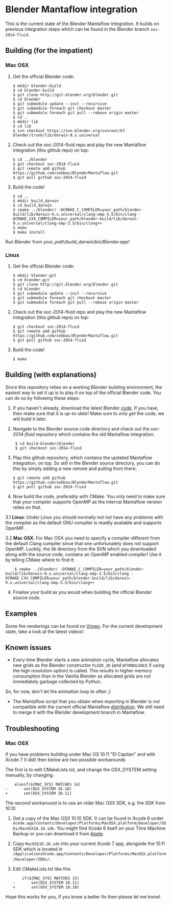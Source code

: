 # Blender Mantaflow integration

This is the current state of the Blender Mantaflow integration. It builds on previous integration steps which can be found in the Blender branch `soc-2014-fluid`.

## Building (for the impatient)

### Mac OSX

 1. Get the official Blender code:
        
        $ mkdir blender-build
        $ cd blender-build
        $ git clone http://git.blender.org/blender.git
        $ cd blender
        $ git submodule update --init --recursive
        $ git submodule foreach git checkout master
        $ git submodule foreach git pull --rebase origin master
        $ cd ..
        $ mkdir lib
        $ cd lib
        $ svn checkout https://svn.blender.org/svnroot/bf-blender/trunk/lib/darwin-9.x.universal

 2. Check out the soc-2014-fluid repo and play the new Mantaflow integration (this github repo) on top:
        
        $ cd ../blender
        $ git checkout soc-2014-fluid
        $ git remote add github https://github.com/sebbas/BlenderMantaflow.git
        $ git pull github soc-2014-fluid

 3. Build the code!
        
        $ cd ..
        $ mkdir build_darwin
        $ cd build_darwin
        $ cmake ../blender/ -DCMAKE_C_COMPILER=your_path/blender-build/lib/darwin-9.x.universal/clang-omp-3.5/bin/clang -DCMAKE_CXX_COMPILER=your_path/blender-build/lib/darwin-9.x.universal/clang-omp-3.5/bin/clang++
        $ make
        $ make install

Run Blender from *your_path/build_darwin/bin/Blender.app*!

### Linux

 1. Get the official Blender code:

        $ mkdir blender-git
        $ cd blender-git
        $ git clone http://git.blender.org/blender.git
        $ cd blender
        $ git submodule update --init --recursive
        $ git submodule foreach git checkout master
        $ git submodule foreach git pull --rebase origin master

 2. Check out the soc-2014-fluid repo and play the new Mantaflow integration (this github repo) on top:
        
        $ git checkout soc-2014-fluid
        $ git remote add github https://github.com/sebbas/BlenderMantaflow.git
        $ git pull github soc-2014-fluid

 3. Build the code!
        
        $ make

## Building (with explanations)

Since this repository relies on a working Blender building environment, the easiest way to set it up is to play it on top of the official Blender code. You can do so by following these steps:

 1. If you haven't already, download the latest Blender [code](http://wiki.blender.org/index.php/Dev:Doc/Building_Blender). If you have, then make sure that it is *up-to-date*! Make sure to *only get* the code, we will build it later.  

 2. Navigate to the Blender source code directory and check out the *soc-2014-fluid* repository which contains the old Mantaflow integration:  

         $ cd build-blender/blender
         $ git checkout soc-2014-fluid


 3. Play this github repository, which contains the updated Mantaflow integration, on top. So still in the Blender source directory, you can do this by simply adding a new remote and pulling from there:  
        
        $ git remote add github https://github.com/sebbas/BlenderMantaflow.git
        $ git pull github soc-2014-fluid

 3. Now build the code, preferably with CMake. You only need to make sure that your compiler supports OpenMP as the internal Mantaflow version relies on that.  

 3.1  **Linux**: Under Linux you should normally not not have any problems with the compiler as the default GNU compiler is readily available and supports OpenMP.

 3.2  **Mac OSX**: For Mac OSX you need to specify a compiler different from the default Clang compiler since that one unfortunately does not support OpenMP. Luckily, the *lib* directory from the SVN which you downloaded along with the source code, contains an OpenMP enabled compiler! Use it by telling CMake where to find it:

        $ cmake ../blender/ -DCMAKE_C_COMPILER=your_path/blender-build/lib/darwin-9.x.universal/clang-omp-3.5/bin/clang -DCMAKE_CXX_COMPILER=your_path/blender-build/lib/darwin-9.x.universal/clang-omp-3.5/bin/clang++ 

 4. Finalise your build as you would when building the official Blender source code.


## Examples

Some fire renderings can be found on [Vimeo](https://vimeo.com/sebbas/videos). For the current development state, take a look at the latest videos!

## Known issues
- Every time Blender starts a new animation cycle, Mantaflow allocates new grids as the Blender constructor `FLUID_3D` (and `WTURBULENCE` if using the high resolution option) is called. This results in higher memory consumption than in the Vanilla Blender as allocated grids are not immediately garbage collected by Python.

So, for now, don't let the animation loop to often ;)

- The Mantaflow script that you obtain when exporting in Blender is *not* compatible with the current official Mantaflow [distribution](http://mantaflow.com/download.html). We still need to merge it with the Blender development branch in Mantaflow.

## Troubleshooting

### Mac OSX

If you have problems building under Mac OS 10.11 "El Capitan" and with Xcode 7 (I did) then below are two possible workarounds

The first is to edit CMakeLists.txt, and change the OSX_SYSTEM setting manually, by changing:

        elseif(${MAC_SYS} MATCHES 14)
    -       set(OSX_SYSTEM 10.10)
    +       set(OSX_SYSTEM 10.11)

The second workaround is to use an older Mac OSX SDK, e.g. the SDK from 10.10. 

 1. Get a copy of the Mac OSX 10.10 SDK. It can be found in Xcode 6 under `Xcode.app/Contents/Developer/Platforms/MacOSX.platform/Developer/SDKs/MacOSX10.10.sdk`. You might find Xcode 6 itself on your Time Machine Backup or you can download it from [Apple](https://developer.apple.com/downloads/).
 
 2. Copy `MacOSX10.10.sdk` into your current Xcode 7 app, alongside the 10.11 SDK which is located in `/ApplicationsXcode.app/Contents/Developer/Platforms/MacOSX.platform/Developer/SDKs/`.
 
 3. Edit CMakeLists.txt like this

            if(${MAC_SYS} MATCHES 15)
        -       set(OSX_SYSTEM 10.11)
        +       set(OSX_SYSTEM 10.10)


Hope this works for you, if you know a better fix then please let me know!
